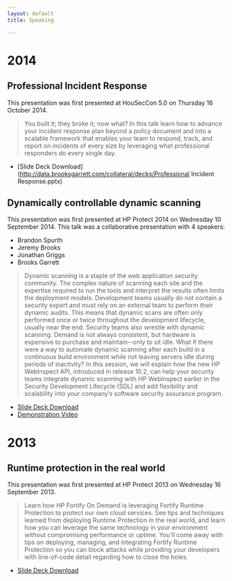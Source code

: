 ```yaml
---
layout: default
title: Speaking

---
```


#  2014

## Professional Incident Response

This presentation was first presented at HouSecCon 5.0 on Thursday 16 October 2014.

>  You built it; they broke it; now what? In this talk learn how to advance your incident response plan beyond a policy document and into a scalable framework that enables your team to respond, track, and report on incidents of every size by leveraging what professional responders do every single day.

  - [Slide Deck Download](http://data.brooksgarrett.com/collateral/decks/Professional Incident Response.pptx)


## Dynamically controllable dynamic scanning

This presentation was first presented at HP Protect 2014 on Wednesday 10 September 2014. This talk was a collaborative presentation with 4 speakers:

  - Brandon Spurth
  - Jeremy Brooks
  - Jonathan Griggs
  - Brooks Garrett

>  Dynamic scanning is a staple of the web application security community. The complex nature of scanning each site and the expertise required to run the tools and interpret the results often limits the deployment models. Development teams usually do not contain a security expert and must rely on an external team to perform their dynamic audits. This means that dynamic scans are often only performed once or twice throughout the development lifecycle, usually near the end. Security teams also wrestle with dynamic scanning. Demand is not always consistent, but hardware is expensive to purchase and maintain--only to sit idle. What if there were a way to automate dynamic scanning after each build in a continuous build environment while not leaving servers idle during periods of inactivity? In this session, we will explain how the new HP WebInspect API, introduced in release 10.2, can help your security teams integrate dynamic scanning with HP WebInspect earlier in the Security Development Lifecycle (SDL) and add flexibility and scalability into your company’s software security assurance program.

  - [Slide Deck Download](http://data.brooksgarrett.com/collateral/decks/protect2014/protect2014_PN3002_Dynamic_Scanning.pdf)
  - [Demonstration Video](http://data.brooksgarrett.com/collateral/decks/protect2014/demo_video.mp4)

#  2013

## Runtime protection in the real world

This presentation was first presented at HP Protect 2013 on Wednesday 16 September 2013.

>  Learn how HP Fortify On Demand is leveraging Fortify Runtime Protection to protect our own cloud services. See tips and techniques learned from deploying Runtime Protection in the real world, and learn how you can leverage the same technology in your environment without compromising performance or uptime. You'll come away with tips on deploying, managing, and integrating Fortify Runtime Protection so you can block attacks while providing your developers with line-of-code detail regarding how to close the holes.

  - [Slide Deck Download](http://data.brooksgarrett.com/collateral/decks/protect2013_1298_runtime_protection_in_the_real_world.pptx)

